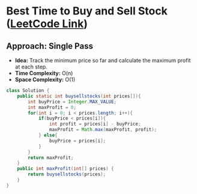 # Best Time to Buy and Sell Stock ([LeetCode Link](https://leetcode.com/problems/best-time-to-buy-and-sell-stock/))

## Approach: Single Pass
- **Idea:** Track the minimum price so far and calculate the maximum profit at each step.
- **Time Complexity:** O(n)
- **Space Complexity:** O(1)

```java
class Solution {
    public static int buysellstocks(int prices[]){
        int buyPrice = Integer.MAX_VALUE;
        int maxProfit = 0;
        for(int i = 0; i < prices.length; i++){
            if(buyPrice < prices[i]){
                int profit = prices[i] - buyPrice;
                maxProfit = Math.max(maxProfit, profit);
            } else{
                buyPrice = prices[i];
            }
        }
        return maxProfit;
    }
    public int maxProfit(int[] prices) {
        return buysellstocks(prices);
    }
}
```